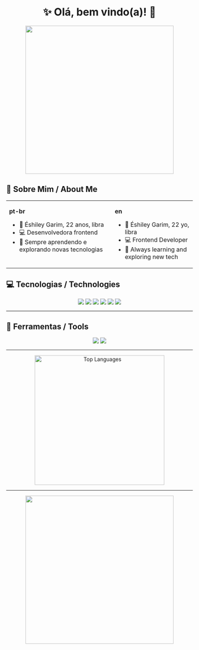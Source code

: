 <h1 align="center">✨ Olá, bem vindo(a)! 🌿</h1>

<p align="center">
  <img src="https://media0.giphy.com/media/v1.Y2lkPTc5MGI3NjExcjVkZnZjZGN2b3o0NG44Z3hhOWl0ZXBqN2pldDY4ODd4NnV6NXV1NyZlcD12MV9pbnRlcm5hbF9naWZfYnlfaWQmY3Q9Zw/PQh01joFJlU6A/giphy.gif" width="400"/>
</p>

## 🌿 Sobre Mim / About Me  

<table align="center">
  <tr>
    <td valign="top">

<b>pt-br</b>  
- 🌸 Éshiley Garim, 22 anos, libra  
- 💻 Desenvolvedora frontend  
- 🌱 Sempre aprendendo e explorando novas tecnologias  

</td>
<td valign="top">

<b>en</b>  
- 🌸 Éshiley Garim, 22 yo, libra  
- 💻 Frontend Developer  
- 🌱 Always learning and exploring new tech  

</td>
  </tr>
</table>

## 💻 Tecnologias / Technologies  

<p align="center">
  <img src="https://img.shields.io/badge/Python-ffcce6?style=for-the-badge&logo=python&logoColor=000000"/>
  <img src="https://img.shields.io/badge/JavaScript-ffcce6?style=for-the-badge&logo=javascript&logoColor=000000"/>
  <img src="https://img.shields.io/badge/React-ffcce6?style=for-the-badge&logo=react&logoColor=000000"/>
  <img src="https://img.shields.io/badge/Flutter-ffcce6?style=for-the-badge&logo=flutter&logoColor=000000"/>
  <img src="https://img.shields.io/badge/Unity-ffcce6?style=for-the-badge&logo=unity&logoColor=000000"/>
  <img src="https://img.shields.io/badge/Node.js-ffcce6?style=for-the-badge&logo=node.js&logoColor=000000"/>
</p>

---

## 🎨 Ferramentas / Tools  

<p align="center">
  <img src="https://img.shields.io/badge/Figma-aee6d8?style=for-the-badge&logo=figma&logoColor=000000"/>
  <img src="https://img.shields.io/badge/Canva-aee6d8?style=for-the-badge&logo=canva&logoColor=000000"/>
</p>

---

<p align="center">
  <!--<img src="https://github-readme-stats.vercel.app/api?username=eshpuff&show_icons=true&theme=transparent&title_color=ffb6c1&icon_color=ffb6c1&text_color=ffb6c1&hide_border=true" width="450" alt="GitHub Stats"/>-->
  <img src="https://github-readme-stats.vercel.app/api/top-langs/?username=eshpuff&layout=compact&theme=transparent&title_color=ffb6c1&text_color=ffb6c1&hide_border=true" width="350" alt="Top Languages"/>
</p>

---
<p align="center">
  <img src="https://media3.giphy.com/media/v1.Y2lkPTc5MGI3NjExbzdvZ2pvY2g1c295YmtkMXdjZnZldG0yamE0enc5dTdmbXByNW9lcSZlcD12MV9pbnRlcm5hbF9naWZfYnlfaWQmY3Q9Zw/5dyi5lnOgxeQU/giphy.gif" width="400"/><br/>

